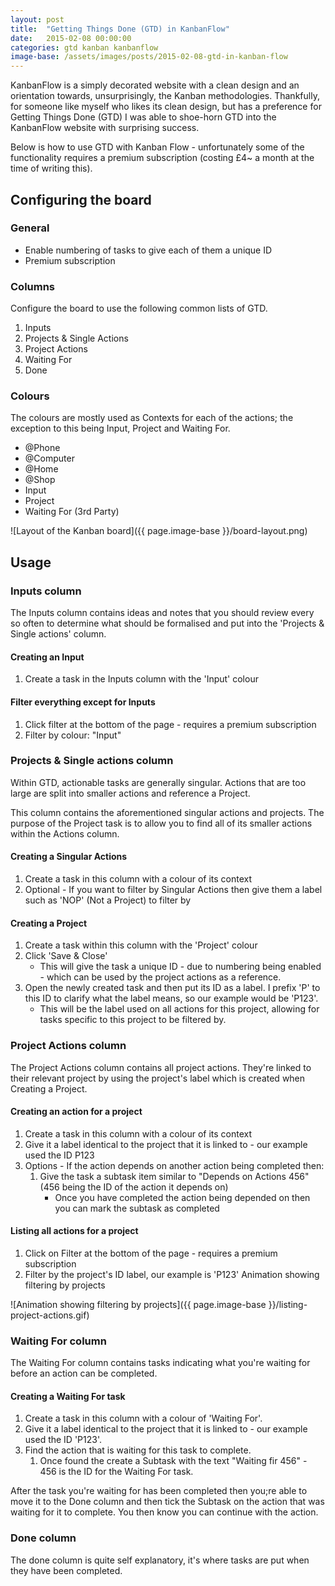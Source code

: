 ```yaml
---
layout: post
title:  "Getting Things Done (GTD) in KanbanFlow"
date:   2015-02-08 00:00:00
categories: gtd kanban kanbanflow
image-base: /assets/images/posts/2015-02-08-gtd-in-kanban-flow
---
```


KanbanFlow is a simply decorated website with a clean design and an orientation towards, unsurprisingly, the Kanban
methodologies. Thankfully, for someone like myself who likes its clean design, but has a preference for Getting Things
Done (GTD) I was able to shoe-horn GTD into the KanbanFlow website with surprising success.

Below is how to use GTD with Kanban Flow - unfortunately some of the functionality requires a premium subscription
(costing £4~ a month at the time of writing this).

## Configuring the board

### General

* Enable numbering of tasks to give each of them a unique ID
* Premium subscription

### Columns
Configure the board to use the following common lists of GTD.

1. Inputs
2. Projects & Single Actions
3. Project Actions
4. Waiting For
5. Done

### Colours
The colours are mostly used as Contexts for each of the actions; the exception to this being Input, Project and Waiting For.

* @Phone
* @Computer
* @Home
* @Shop
* Input
* Project
* Waiting For (3rd Party)

![Layout of the Kanban board]({{ page.image-base }}/board-layout.png)

## Usage

### Inputs column
The Inputs column contains ideas and notes that you should review every so often to determine what should be formalised
and put into the 'Projects & Single actions' column.

#### Creating an Input
1. Create a task in the Inputs column with the 'Input' colour

#### Filter everything except for Inputs
1. Click filter at the bottom of the page - requires a premium subscription
2. Filter by colour: "Input"

### Projects & Single actions column
Within GTD, actionable tasks are generally singular. Actions that are too large are split into smaller actions and
reference a Project.

This column contains the aforementioned singular actions and projects. The purpose of the Project task is to allow you
to find all of its smaller actions within the Actions column.

#### Creating a Singular Actions
1. Create a task in this column with a colour of its context
2. Optional - If you want to filter by Singular Actions then give them a label such as 'NOP' (Not a Project) to filter
   by

#### Creating a Project
1. Create a task within this column with the 'Project' colour
2. Click 'Save & Close'
    * This will give the task a unique ID - due to numbering being enabled - which can be used by the project actions
      as a reference.
3. Open the newly created task and then put its ID as a label. I prefix 'P' to this ID to clarify what the label means,
   so our example would be 'P123'.
    * This will be the label used on all actions for this project, allowing for tasks specific to this project to be
      filtered by.
      

### Project Actions column
The Project Actions column contains all project actions. They're linked to their relevant project by using the project's
label which is created when Creating a Project.

#### Creating an action for a project
1. Create a task in this column with a colour of its context
2. Give it a label identical to the project that it is linked to - our example used the ID P123
3. Options - If the action depends on another action being completed then:
    1. Give the task a subtask item similar to "Depends on Actions 456" (456 being the ID of the action it depends on)
        * Once you have completed the action being depended on then you can mark the subtask as completed

#### Listing all actions for a project
1. Click on Filter at the bottom of the page - requires a premium subscription
2. Filter by the project's ID label, our example is 'P123'
Animation showing filtering by projects

![Animation showing filtering by projects]({{ page.image-base }}/listing-project-actions.gif)

### Waiting For column
The Waiting For column contains tasks indicating what you're waiting for before an action can be completed.

#### Creating a Waiting For task
1. Create a task in this column with a colour of 'Waiting For'.
2. Give it a label identical to the project that it is linked to - our example used the ID 'P123'.
3. Find the action that is waiting for this task to complete.
    1. Once found the create a Subtask with the text "Waiting fir 456" - 456 is the ID for the Waiting For task.

After the task you're waiting for has been completed then you;re able to move it to the Done column and then tick the
Subtask on the action that was waiting for it to complete. You then know you can continue with the action.

### Done column
The done column is quite self explanatory, it's where tasks are put when they have been completed.
